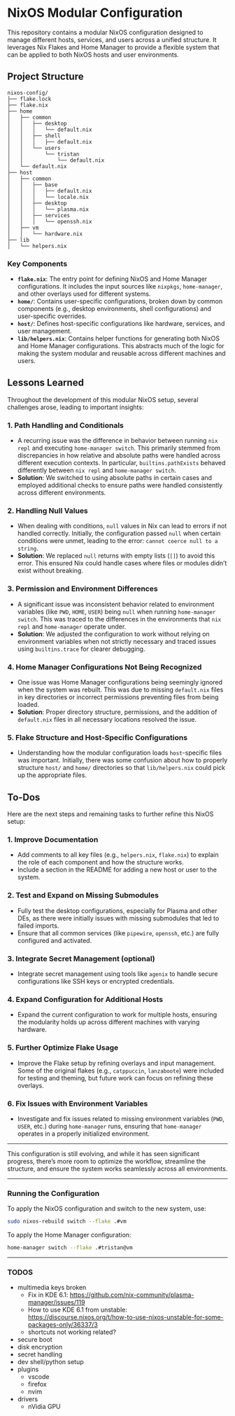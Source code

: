 
# NixOS Modular Configuration

This repository contains a modular NixOS configuration designed to manage different hosts, services, and users across a unified structure. It leverages Nix Flakes and Home Manager to provide a flexible system that can be applied to both NixOS hosts and user environments. 

## Project Structure

```
nixos-config/
├── flake.lock
├── flake.nix
├── home
│   ├── common
│   │   ├── desktop
│   │   │   └── default.nix
│   │   ├── shell
│   │   │   ├── default.nix
│   │   └── users
│   │       └── tristan
│   │           └── default.nix
│   └── default.nix
├── host
│   ├── common
│   │   ├── base
│   │   │   ├── default.nix
│   │   │   └── locale.nix
│   │   ├── desktop
│   │   │   └── plasma.nix
│   │   ├── services
│   │   │   └── openssh.nix
│   ├── vm
│   │   └── hardware.nix
├── lib
│   └── helpers.nix
```

### Key Components

- **`flake.nix`**: The entry point for defining NixOS and Home Manager configurations. It includes the input sources like `nixpkgs`, `home-manager`, and other overlays used for different systems.
- **`home/`**: Contains user-specific configurations, broken down by common components (e.g., desktop environments, shell configurations) and user-specific overrides.
- **`host/`**: Defines host-specific configurations like hardware, services, and user management.
- **`lib/helpers.nix`**: Contains helper functions for generating both NixOS and Home Manager configurations. This abstracts much of the logic for making the system modular and reusable across different machines and users.

## Lessons Learned

Throughout the development of this modular NixOS setup, several challenges arose, leading to important insights:

### 1. **Path Handling and Conditionals**
   - A recurring issue was the difference in behavior between running `nix repl` and executing `home-manager switch`. This primarily stemmed from discrepancies in how relative and absolute paths were handled across different execution contexts. In particular, `builtins.pathExists` behaved differently between `nix repl` and `home-manager switch`.
   - **Solution**: We switched to using absolute paths in certain cases and employed additional checks to ensure paths were handled consistently across different environments.

### 2. **Handling Null Values**
   - When dealing with conditions, `null` values in Nix can lead to errors if not handled correctly. Initially, the configuration passed `null` when certain conditions were unmet, leading to the error: `cannot coerce null to a string`.
   - **Solution**: We replaced `null` returns with empty lists (`[]`) to avoid this error. This ensured Nix could handle cases where files or modules didn’t exist without breaking.

### 3. **Permission and Environment Differences**
   - A significant issue was inconsistent behavior related to environment variables (like `PWD`, `HOME`, `USER`) being `null` when running `home-manager switch`. This was traced to the differences in the environments that `nix repl` and `home-manager` operate under.
   - **Solution**: We adjusted the configuration to work without relying on environment variables when not strictly necessary and traced issues using `builtins.trace` for clearer debugging.

### 4. **Home Manager Configurations Not Being Recognized**
   - One issue was Home Manager configurations being seemingly ignored when the system was rebuilt. This was due to missing `default.nix` files in key directories or incorrect permissions preventing files from being loaded.
   - **Solution**: Proper directory structure, permissions, and the addition of `default.nix` files in all necessary locations resolved the issue.

### 5. **Flake Structure and Host-Specific Configurations**
   - Understanding how the modular configuration loads `host`-specific files was important. Initially, there was some confusion about how to properly structure `host/` and `home/` directories so that `lib/helpers.nix` could pick up the appropriate files.

## To-Dos

Here are the next steps and remaining tasks to further refine this NixOS setup:

### 1. **Improve Documentation**
   - Add comments to all key files (e.g., `helpers.nix`, `flake.nix`) to explain the role of each component and how the structure works.
   - Include a section in the README for adding a new host or user to the system.

### 2. **Test and Expand on Missing Submodules**
   - Fully test the desktop configurations, especially for Plasma and other DEs, as there were initially issues with missing submodules that led to failed imports.
   - Ensure that all common services (like `pipewire`, `openssh`, etc.) are fully configured and activated.

### 3. **Integrate Secret Management (optional)**
   - Integrate secret management using tools like `agenix` to handle secure configurations like SSH keys or encrypted credentials.

### 4. **Expand Configuration for Additional Hosts**
   - Expand the current configuration to work for multiple hosts, ensuring the modularity holds up across different machines with varying hardware.

### 5. **Further Optimize Flake Usage**
   - Improve the Flake setup by refining overlays and input management. Some of the original flakes (e.g., `catppuccin`, `lanzaboote`) were included for testing and theming, but future work can focus on refining these overlays.

### 6. **Fix Issues with Environment Variables**
   - Investigate and fix issues related to missing environment variables (`PWD`, `USER`, etc.) during `home-manager` runs, ensuring that `home-manager` operates in a properly initialized environment.

---

This configuration is still evolving, and while it has seen significant progress, there’s more room to optimize the workflow, streamline the structure, and ensure the system works seamlessly across all environments.

---

### Running the Configuration

To apply the NixOS configuration and switch to the new system, use:

```bash
sudo nixos-rebuild switch --flake .#vm
```

To apply the Home Manager configuration:

```bash
home-manager switch --flake .#tristan@vm
```

---

### TODOS
 - multimedia keys broken
   + Fix in KDE 6.1: https://github.com/nix-community/plasma-manager/issues/119
   + How to use KDE 6.1 from unstable: https://discourse.nixos.org/t/how-to-use-nixos-unstable-for-some-packages-only/36337/3
   + shortcuts not working related?
 - secure boot
 - disk encryption
 - secret handling
 - dev shell/python setup
 - plugins
   - vscode
   - firefox
   - nvim
 - drivers
   - nVidia GPU

